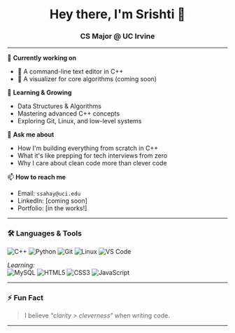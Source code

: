 <h1 align="center">Hey there, I'm Srishti 👋</h1>
<h3 align="center">CS Major @ UC Irvine </h1>

---

🔭 **Currently working on**  
- 🚀 A command-line text editor in C++  
- 🧠 A visualizer for core algorithms (coming soon)

🌱 **Learning & Growing**  
- Data Structures & Algorithms  
- Mastering advanced C++ concepts  
- Exploring Git, Linux, and low-level systems

💬 **Ask me about**  
- How I'm building everything from scratch in C++  
- What it's like prepping for tech interviews from zero  
- Why I care about clean code more than clever code

📫 **How to reach me**  
- Email: `ssahay@uci.edu`  
- LinkedIn: [coming soon]  
- Portfolio: [in the works!]

---

### 🛠️ Languages & Tools

![C++](https://img.shields.io/badge/C%2B%2B-00599C?style=flat-square&logo=c%2B%2B&logoColor=white)
![Python](https://img.shields.io/badge/Python-FFD43B?style=flat-square&logo=python&logoColor=blue)
![Git](https://img.shields.io/badge/Git-F05032?style=flat-square&logo=git&logoColor=white)
![Linux](https://img.shields.io/badge/Linux-FCC624?style=flat-square&logo=linux&logoColor=black)
![VS Code](https://img.shields.io/badge/VSCode-007ACC?style=flat-square&logo=visual%20studio%20code&logoColor=white)

*Learning:*  
![MySQL](https://img.shields.io/badge/MySQL-4479A1?style=flat-square&logo=mysql&logoColor=white)
![HTML5](https://img.shields.io/badge/HTML5-E34F26?style=flat-square&logo=html5&logoColor=white)
![CSS3](https://img.shields.io/badge/CSS3-1572B6?style=flat-square&logo=css3&logoColor=white)
![JavaScript](https://img.shields.io/badge/JavaScript-F7DF1E?style=flat-square&logo=javascript&logoColor=black)

---

### ⚡ Fun Fact
 
> I believe *"clarity > cleverness"* when writing code.

---
